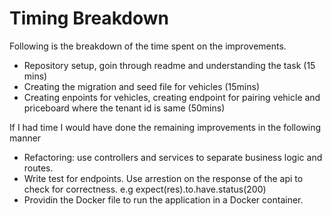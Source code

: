# Timing Breakdown

Following is the breakdown of the time spent on the improvements.

 - Repository setup, goin through readme and understanding the task (15 mins)
 - Creating the migration and seed file for vehicles (15mins)
 - Creating enpoints for vehicles, creating endpoint for pairing vehicle and priceboard where the tenant id is same (50mins)

 If I had time I would have done the remaining improvements in the following manner

  - Refactoring: use controllers and services to separate business logic and routes.
  - Write test for endpoints. Use arrestion on the response of the api to check for correctness. e.g expect(res).to.have.status(200)
  - Providin the Docker file to run the application in a Docker container.